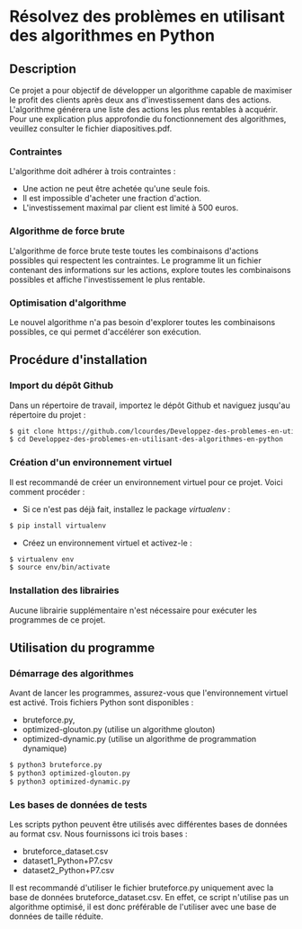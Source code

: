 # Résolvez des problèmes en utilisant des algorithmes en Python

## Description
Ce projet a pour objectif de développer un algorithme capable de maximiser le profit des clients après deux ans d'investissement dans des actions. 
L'algorithme générera une liste des actions les plus rentables à acquérir. 
Pour une explication plus approfondie du fonctionnement des algorithmes, veuillez consulter le fichier diapositives.pdf.

### Contraintes 
L'algorithme doit adhérer à trois contraintes :

- Une action ne peut être achetée qu'une seule fois.
- Il est impossible d'acheter une fraction d'action.
- L'investissement maximal par client est limité à 500 euros.

### Algorithme de force brute
L'algorithme de force brute teste toutes les combinaisons d'actions possibles qui respectent les contraintes. 
Le programme lit un fichier contenant des informations sur les actions, explore toutes les combinaisons possibles et affiche l'investissement le plus rentable.


### Optimisation d'algorithme
Le nouvel algorithme n'a pas besoin d'explorer toutes les combinaisons possibles, ce qui permet d'accélérer son exécution.

## Procédure d'installation

### Import du dépôt Github
Dans un répertoire de travail, importez le dépôt Github et naviguez jusqu'au répertoire du projet :

```sh
$ git clone https://github.com/lcourdes/Developpez-des-problemes-en-utilisant-des-algorithmes-en-python.git
$ cd Developpez-des-problemes-en-utilisant-des-algorithmes-en-python
```

### Création d'un environnement virtuel
Il est recommandé de créer un environnement virtuel pour ce projet. Voici comment procéder :

- Si ce n'est pas déjà fait, installez le package *virtualenv* :
```sh
$ pip install virtualenv
```

- Créez un environnement virtuel et activez-le :
```sh
$ virtualenv env
$ source env/bin/activate
```

### Installation des librairies
Aucune librairie supplémentaire n'est nécessaire pour exécuter les programmes de ce projet.

## Utilisation du programme

### Démarrage des algorithmes
Avant de lancer les programmes, assurez-vous que l'environnement virtuel est activé. 
Trois fichiers Python sont disponibles :

- bruteforce.py, 
- optimized-glouton.py (utilise un algorithme glouton)
- optimized-dynamic.py (utilise un algorithme de programmation dynamique)

```sh
$ python3 bruteforce.py
$ python3 optimized-glouton.py
$ python3 optimized-dynamic.py
```

### Les bases de données de tests

Les scripts python peuvent être utilisés avec différentes bases de données au format csv. 
Nous fournissons ici trois bases : 
- bruteforce_dataset.csv
- dataset1_Python+P7.csv
- dataset2_Python+P7.csv

Il est recommandé d'utiliser le fichier bruteforce.py uniquement avec la base de données bruteforce_dataset.csv. 
En effet, ce script n'utilise pas un algorithme optimisé, il est donc préférable de l'utiliser avec une base de données de taille réduite.